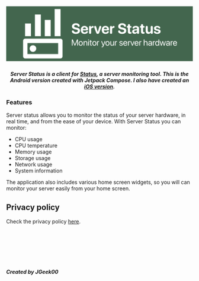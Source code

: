 <h1 align="center">
  <img src="readme_assets/banner.png" alt="banner" />
</h1>
<h5 align="center">
  Server Status is a client for <a href="https://github.com/dani3l0/Status">Status</a>, a server monitoring tool. This is the Android version created with Jetpack Compose. I also have created an <a href="https://github.com/JGeek00/server-status">iOS version</a>.
</h5>

### Features
Server status allows you to monitor the status of your server hardware, in real time, and from the ease of your device. With Server Status you can monitor:
- CPU usage
- CPU temperature
- Memory usage
- Storage usage
- Network usage
- System information

The application also includes various home screen widgets, so you will can monitor your server easily from your home screen.

## Privacy policy
Check the privacy policy [here](https://pastebin.com/raw/n3gFhvWc).

<br>
<br>
<br>
<br>
<br>

##### Created by JGeek00